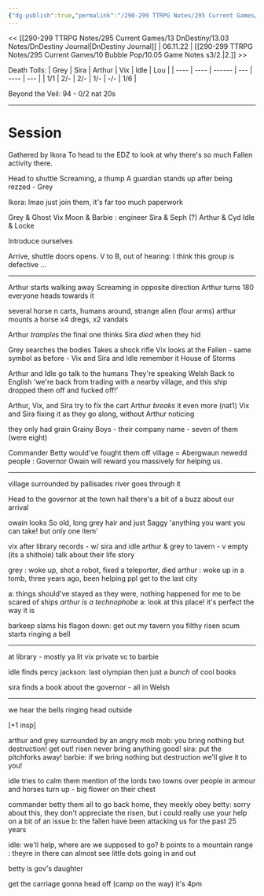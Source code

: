 ```yaml
---
{"dg-publish":true,"permalink":"/290-299 TTRPG Notes/295 Current Games/13 DnDestiny/13.03 Notes/1. Meeting ... the Grainy Boys/"}
---
```



<< [[290-299 TTRPG Notes/295 Current Games/13 DnDestiny/13.03 Notes/DnDestiny Journal\|DnDestiny Journal]] | 06.11.22 | [[290-299 TTRPG Notes/295 Current Games/10 Bubble Pop/10.05 Game Notes s3/2.\|2.]] >>

Death Tolls:
| Grey | Sira | Arthur | Vix | Idle | Lou |
| ---- | ---- | ------ | --- | ---- | --- |
| 1/1  | 2/-  | 2/-    | 1/- | -/-  | 1/6 |

Beyond the Veil:
94 - 0/2 nat 20s 

****

# Session

Gathered by Ikora
To head to the EDZ to look at why there's so much Fallen activity there.

Head to shuttle
Screaming, a thump
A guardian stands up after being rezzed - Grey

Ikora: lmao just join them, it's far too much paperwork

Grey & Ghost
Vix Moon & Barbie : engineer
Sira & Seph (?)
Arthur & Cyd
Idle & Locke 

Introduce ourselves

Arrive, shuttle doors opens.
V to B, out of hearing: I think this group is defective ...

****

Arthur starts walking away
Screaming in opposite direction
Arthur turns 180
everyone heads towards it

several horse n carts, humans around, strange alien (four arms)
arthur mounts a horse
x4 dregs, x2 vandals

Arthur _tramples_ the final one
thinks Sira _died_ when they hid

Grey searches the bodies
Takes a shock rifle
Vix looks at the Fallen - same symbol as before - Vix and Sira and Idle remember it
House of Storms

Arthur and Idle go talk to the humans
They're speaking Welsh
Back to English
'we're back from trading with a nearby village, and this ship dropped them off and fucked off!'

Arthur, Vix, and Sira try to fix the cart
Arthur _breaks_ it even more (nat1)
Vix and Sira fixing it as they go along, without Arthur noticing

they only had grain
Grainy Boys - their company name - seven of them (were eight)

Commander Betty would've fought them off
village = Abergwaun newedd
people : Governor Owain will reward you massively for helping us.

****

village surrounded by pallisades
river goes through it

Head to the governor at the town hall
there's a bit of a buzz about our arrival

owain looks So old, long grey hair and just Saggy
'anything you want you can take! but only one item'

vix after library records - w/ sira and idle
arthur & grey to tavern - v empty (its a shithole)
talk about their life story

grey : woke up, shot a robot, fixed a teleporter, died
arthur : woke up in a tomb, three years ago, been helping ppl get to the last city

a: things should've stayed as they were, nothing happened for me to be scared of ships
_arthur is a technophobe_
a: look at this place! it's perfect the way it is

barkeep slams his flagon down: get out my tavern you filthy risen scum
starts ringing a bell

****

at library - mostly ya lit
vix private vc to barbie

idle finds percy jackson: last olympian
then just a _bunch_ of cool books

sira finds a book about the governor - all in Welsh

****

we hear the bells ringing
head outside

[+1 insp]

arthur and grey surrounded by an angry mob
mob: you bring nothing but destruction! get out! risen never bring anything good!
sira: put the pitchforks away!
barbie: if we bring nothing but destruction we'll give it to you!

idle tries to calm them
mention of the lords two towns over
people in armour and horses turn up - big flower on their chest

commander betty them all to go back home, they meekly obey
betty: sorry about this, they don't appreciate the risen, but i could really use your help on a bit of an issue
b: the fallen have been attacking us for the past 25 years

idle: we'll help, where are we supposed to go?
b points to a mountain range : theyre in there
can almost see little dots going in and out

betty is gov's daughter

get the carriage
gonna head off (camp on the way)
it's 4pm
